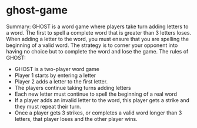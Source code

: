 # ghost-game

Summary: GHOST is a word game where players take turn adding letters to a word. The first to spell a complete word that is greater than 3 letters loses. When adding a letter to the word, you must ensure that you are spelling the beginning of a valid word. The strategy is to corner your opponent into having no choice but to complete the word and lose the game.
The rules of GHOST:
- GHOST is a two-player word game
- Player 1 starts by entering a letter
- Player 2 adds a letter to the first letter.
- The players continue taking turns adding letters
- Each new letter must continue to spell the beginning of a real word
- If a player adds an invalid letter to the word, this player gets a strike and they must repeat their turn.
- Once a player gets 3 strikes, or completes a valid word longer than 3 letters, that player loses and the other player wins.
